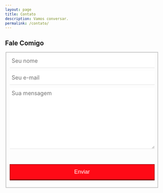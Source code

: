 ```yaml
---
layout: page
title: Contato
description: Vamos conversar.
permalink: /contato/
---
```


<style type="text/css" media="screen">
	.container {
		margin: 0px auto;
		max-width: 600px;
	}

	.contact-form input[type="text"], .contact-form input[type="email"], .contact-form textarea {
		box-sizing: border-box;
		outline: none;
		display: block;
		color: #333333;
		width: 100%;
		padding: 7px;
		border: none;
		border-bottom: 1px solid #ddd;
		margin-bottom: 10px;
		font-family: inherit;
		font-size: 1.125rem;
		height: 2.8125rem;
	}

	.contact-form textarea {
		height: 12.5rem;
	}

	.contact-form button[type="submit"] {
		display: block;
		padding: .875rem 2.4375rem .875rem 2.4375rem;
		color: #ffffff;
		background: #ff0a16;
		font-size: 1.125rem;
		width: 100%;
		border: 1px solid #700005;
		border-width: 1px 1px 3px;
		margin-top: 3.125rem;
		margin-bottom: .625rem;
		cursor: pointer;
		transition: all 0.3s;
		outline: none;
	}

	.contact-form button[type="submit"]:hover {
		background-color: rgb(130, 0, 6);
		background-image: none;
	}

</style>

<div class="container">
	<h2>Fale Comigo</h2>
	<div id="form" class="contact-form">
		<form id="my-form">
			<fieldset>
				<input type="hidden" name="_subject" value="Blog Felipe Toscano - Novo contato!" />
				<input type="hidden" name="_next" value="{{ site.url }}/contato/mensagem-enviada/" />
				<input type="hidden" name="_language" value="pt" />
				<!-- <label for="full-name">Nome Completo:</label> -->
    			<input type="text" name="name" placeholder="Seu nome" id="full-name" required />
				<!-- <label>Email:</label> -->
				<input type="email" name="email" placeholder="Seu e-mail" required />
				<!-- <label>Mensagem:</label> -->
				<textarea onkeyup="adjust_textarea(this)" placeholder="Sua mensagem" name="message" required></textarea>
				<button type="submit">Enviar</button>
				<p id="my-form-status"></p>
			</fieldset>
		</form>
	</div>
</div>

<script src="https://unpkg.com/jquery"></script>
<script type="text/javascript">
	$(document).ready(function() {
		$('#my-form').on('submit', function(e) {
			e.preventDefault();
			alert("Entreiii")
      		var data = $(this).serialize();
			$.post("https://formspree.io/f/mpzkgvzj", data, function() {
				$('#my-form-status').html("Obrigado por se inscrever!");
        		$('#my-form').trigger("reset");
			}).fail(function() {
				$('#my-form-status').html("Ups! Ocorreu um problema ao enviar seu formulário.");
  			});
		});
  	});
</script>


<!-- Place this script at the end of the body tag -->
<script type="text/javascript">
    var form = document.getElementById("my-form");

    async function handleSubmit(event) {
      event.preventDefault();
      var status = document.getElementById("my-form-status");
      var data = new FormData(event.target);
      fetch(event.target.action, {
        method: form.method,
        body: data,
        headers: {
            'Accept': 'application/json'
        }
      }).then(response => {
        status.innerHTML = "Obrigado por se inscrever!";
        form.reset()
      }).catch(error => {
        status.innerHTML = "Ups! Ocorreu um problema ao enviar seu formulário."
      });
    }

    form.addEventListener("submit", handleSubmit)

	function adjust_textarea(h) {
		h.style.height = "200px";
		h.style.height = (h.scrollHeight) + "px";
	}
</script>

<!--
<div class="container">
	<h2>Fale Comigo</h2>
	<div id="form" class="contact-form">
		<form accept-charset="UTF-8" method="POST" action="https://formspree.io/{{ site.email }}"
			v-on:submit.prevent="validateBeforeSubmit" ref="contact">
			<fieldset>
				<input type="hidden" name="_subject" value="Novo contato!" />
				<input type="hidden" name="_next" value="{{ site.url }}/contato/mensagem-enviada/" />
				<input type="hidden" name="_language" value="pt" />
				<input type="text" name="nome" placeholder="Seu nome" v-validate="'required'"
					:class="{ 'has-error': errors.has('nome') }">
				<span v-if="errors.has('nome')" v-cloak>${ errors.first('nome') }</span>
				<input type="text" name="email" placeholder="Seu e-mail" v-validate="'required|email'"
					:class="{ 'has-error': errors.has('email') }">
				<span v-if="errors.has('email')" v-cloak>${ errors.first('email') }</span>
				<textarea name="mensagem" onkeyup="adjust_textarea(this)" placeholder="Sua mensagem"
					v-validate="'required'" :class="{ 'has-error': errors.has('mensagem') }"></textarea>
				<span v-if="errors.has('mensagem')" v-cloak>${ errors.first('mensagem') }</span>
				<button type="submit">Enviar</button>
			</fieldset>
		</form>
	</div>
</div>

<script type="text/javascript">
	function adjust_textarea(h) {
		h.style.height = "200px";
		h.style.height = (h.scrollHeight) + "px";
	}
</script>

<script src="https://unpkg.com/vue@2.6.14/dist/vue.js"></script>
<script src="https://unpkg.com/vee-validate@next"></script>
<script type="text/javascript">
	Vue.use(VeeValidate);

	const dictionary = {
		pt: {
			custom: {
				nome: {
					required: 'Por favor, insira seu nome'
				},
				email: {
					required: 'Por favor, insira seu e-mail',
					email: 'O e-mail deve ser válido'
				},
				mensagem: {
					required: 'Por favor, insira sua mensagem'
				}
			}
		}
	};

	VeeValidate.Validator.updateDictionary(dictionary);
	VeeValidate.Validator.setLocale('pt');

	new Vue({
		el: '#form',
		delimiters: ['${', '}'],
		methods: {
			validateBeforeSubmit: function () {
				this.$validator.validateAll();
				if (!this.errors.any()) {
					this.$refs.contact.submit();
				}
			}
		}
	});
</script>
-->
